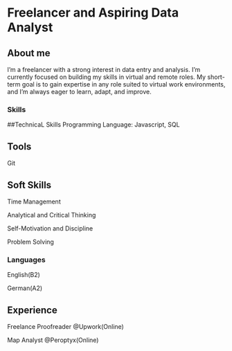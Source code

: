 # Freelancer and Aspiring Data Analyst

## About me
I’m a freelancer with a strong interest in data entry and analysis. I’m currently focused on building my skills in virtual and remote roles. My short-term goal is to gain expertise in any role suited to virtual work environments, and I’m always eager to learn, adapt, and improve.


### Skills
##TechnicaL Skills
Programming Language: Javascript, SQL
## Tools
Git
## Soft Skills
Time Management

Analytical and Critical Thinking

Self-Motivation and Discipline

Problem Solving



### Languages
English(B2)

German(A2)


## Experience
 Freelance Proofreader @Upwork(Online)
 
 Map Analyst @Peroptyx(Online)



